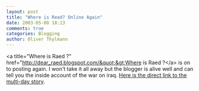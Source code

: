 ```yaml
---
layout: post
title: "Where is Read? Online Again"
date: 2003-05-08 18:13
comments: true
categories: Blogging
author: Oliver Thylmann
---
```



&lt;a title=&quot;Where is Raed ?&quot; href=&quot;http://dear_raed.blogspot.com/&quot;&gt;Where is Raed ?&lt;/a&gt; is on to posting again. I won't take it all away but the blogger is alive  well and can tell you the inside account of the war on iraq. [Here is the direct link to the multi-day story](http://dear_raed.blogspot.com/2003_05_01_dear_raed_archive.html#200255082).


